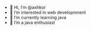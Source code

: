 - 👋 Hi, I’m @axhkor
- 👀 I’m interested in web developmnent
- 🌱 I’m currently learning java
- 💞️ I’m a java enthusiast

<!---
axhkor/axhkor is a ✨ special ✨ repository because its `README.md` (this file) appears on your GitHub profile.
You can click the Preview link to take a look at your changes.
--->
